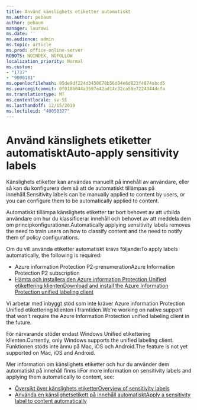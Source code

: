 ```yaml
---
title: Använd känslighets etiketter automatiskt
ms.author: pebaum
author: pebaum
manager: laurawi
ms.date: ''
ms.audience: admin
ms.topic: article
ms.prod: office-online-server
ROBOTS: NOINDEX, NOFOLLOW
localization_priority: Normal
ms.custom:
- "1737"
- "9000181"
ms.openlocfilehash: 95de9df224d3450678b56d04e6d823f4874abcd5
ms.sourcegitcommit: 0f0186044a3597e42ad14c32ca58e7224344dcfa
ms.translationtype: MT
ms.contentlocale: sv-SE
ms.lasthandoff: 12/15/2019
ms.locfileid: "40050327"
---
```

# <a name="auto-apply-sensitivity-labels"></a><span data-ttu-id="4df6d-102">Använd känslighets etiketter automatiskt</span><span class="sxs-lookup"><span data-stu-id="4df6d-102">Auto-apply sensitivity labels</span></span>

<span data-ttu-id="4df6d-103">Känslighets etiketter kan användas manuellt på innehåll av användare, eller så kan du konfigurera dem så att de automatiskt tillämpas på innehåll.</span><span class="sxs-lookup"><span data-stu-id="4df6d-103">Sensitivity labels can be manually applied to content by users, or you can configure them to be automatically applied to content.</span></span>

<span data-ttu-id="4df6d-104">Automatiskt tillämpa känslighets etiketter tar bort behovet av att utbilda användare om hur du klassificerar innehåll och behovet av att meddela dem om principkonfigurationer.</span><span class="sxs-lookup"><span data-stu-id="4df6d-104">Automatically applying sensitivity labels removes the need to train users on how to classify content and the need to notify them of policy configurations.</span></span>

<span data-ttu-id="4df6d-105">Om du vill använda etiketter automatiskt krävs följande:</span><span class="sxs-lookup"><span data-stu-id="4df6d-105">To apply labels automatically, the following is required:</span></span>

- <span data-ttu-id="4df6d-106">Azure information Protection P2-prenumeration</span><span class="sxs-lookup"><span data-stu-id="4df6d-106">Azure Information Protection P2 subscription</span></span>
- [<span data-ttu-id="4df6d-107">Hämta och installera den Azure information Protection Unified etikettering klienten</span><span class="sxs-lookup"><span data-stu-id="4df6d-107">Download and install the Azure Information Protection unified labeling client</span></span>](https://docs.microsoft.com/azure/information-protection/rms-client/install-unifiedlabelingclient-app)

<span data-ttu-id="4df6d-108">Vi arbetar med inbyggt stöd som inte kräver Azure information Protection Unified etikettering klienten i framtiden.</span><span class="sxs-lookup"><span data-stu-id="4df6d-108">We're working on native support that won't require the Azure Information Protection unified labeling client in the future.</span></span>

<span data-ttu-id="4df6d-109">För närvarande stöder endast Windows Unified etikettering klienten.</span><span class="sxs-lookup"><span data-stu-id="4df6d-109">Currently, only Windows supports the unified labeling client.</span></span>  <span data-ttu-id="4df6d-110">Funktionen stöds inte ännu på Mac, iOS och Android.</span><span class="sxs-lookup"><span data-stu-id="4df6d-110">The feature is not yet supported on Mac, iOS and Android.</span></span>

<span data-ttu-id="4df6d-111">Mer information om känslighets etiketter och hur du använder dem automatiskt på innehåll finns i:</span><span class="sxs-lookup"><span data-stu-id="4df6d-111">For more information on sensitivity labels and applying them automatically to content,  see:</span></span>

- [<span data-ttu-id="4df6d-112">Översikt över känslighets etiketter</span><span class="sxs-lookup"><span data-stu-id="4df6d-112">Overview of sensitivity labels</span></span>](https://docs.microsoft.com/office365/securitycompliance/sensitivity-labels)
- [<span data-ttu-id="4df6d-113">Använda en känslighetsetikett på innehåll automatiskt</span><span class="sxs-lookup"><span data-stu-id="4df6d-113">Apply a sensitivity label to content automatically</span></span>](https://docs.microsoft.com/office365/securitycompliance/apply_sensitivity_label_automatically)